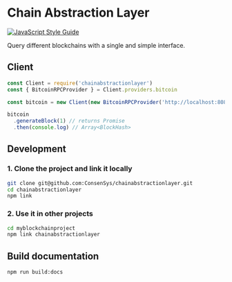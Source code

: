 # Chain Abstraction Layer
[![JavaScript Style Guide](https://cdn.rawgit.com/standard/standard/master/badge.svg)](https://github.com/standard/standard)

Query different blockchains with a single and simple interface.


## Client

```javascript
const Client = require('chainabstractionlayer')
const { BitcoinRPCProvider } = Client.providers.bitcoin

const bitcoin = new Client(new BitcoinRPCProvider('http://localhost:8080', 'bitcoin', 'local321'))

bitcoin
  .generateBlock(1) // returns Promise
  .then(console.log) // Array<BlockHash>
```


## Development

### 1. Clone the project and link it locally

```bash
git clone git@github.com:ConsenSys/chainabstractionlayer.git
cd chainabstractionlayer
npm link
```

### 2. Use it in other projects

```bash
cd myblockchainproject
npm link chainabstractionlayer
```

## Build documentation

```bash
npm run build:docs
```
